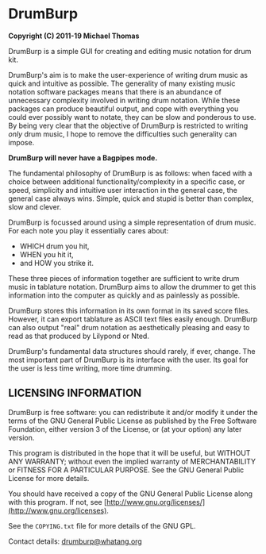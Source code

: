 # DrumBurp

**Copyright (C) 2011-19 Michael Thomas**

DrumBurp is a simple GUI for creating and editing music notation for drum kit.

DrumBurp's aim is to make the user-experience of writing drum music as quick
and intuitive as possible. The generality of many existing music notation
software packages means that there is an abundance of unnecessary complexity
involved in writing drum notation. While these packages can produce beautiful
output, and cope with everything you could ever possibly want to notate, they
can be slow and ponderous to use. By being very clear that the objective of
DrumBurp is restricted to writing *only* drum music, I hope to remove the
difficulties such generality can impose.

**DrumBurp will never have a Bagpipes mode.**

The fundamental philosophy of DrumBurp is as follows: when faced with a choice
between additional functionality/complexity in a specific case, or speed,
simplicity and intuitive user interaction in the general case, the general case
always wins. Simple, quick and stupid is better than complex, slow and clever.

DrumBurp is focussed around using a simple representation of drum music. For
each note you play it essentially cares about:

- WHICH drum you hit,
- WHEN you hit it,
- and HOW you strike it.

These three pieces of information together are sufficient to write drum music
in tablature notation. DrumBurp aims to allow the drummer to get this
information into the computer as quickly and as painlessly as possible.

DrumBurp stores this information in its own format in its saved score files.
However, it can export tablature as ASCII text files easily enough. DrumBurp can
also output "real" drum notation as aesthetically pleasing and easy to read as
that produced by Lilypond or Nted.

DrumBurp's fundamental data structures should rarely, if ever, change. The most
important part of DrumBurp is its interface with the user. Its goal for the
user is less time writing, more time drumming.

## LICENSING INFORMATION

DrumBurp is free software: you can redistribute it and/or modify
it under the terms of the GNU General Public License as published by
the Free Software Foundation, either version 3 of the License, or
(at your option) any later version.

This program is distributed in the hope that it will be useful,
but WITHOUT ANY WARRANTY; without even the implied warranty of
MERCHANTABILITY or FITNESS FOR A PARTICULAR PURPOSE.  See the
GNU General Public License for more details.

You should have received a copy of the GNU General Public License
along with this program.  If not, see [http://www.gnu.org/licenses/](http://www.gnu.org/licenses).

See the `COPYING.txt` file for more details of the GNU GPL.

Contact details: [drumburp@whatang.org](mailto:drumburp@whatang.org)